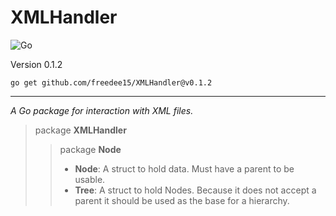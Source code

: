 # XMLHandler

![Go](https://github.com/freedee15/XMLHandler/workflows/Go/badge.svg)

Version 0.1.2

`go get github.com/freedee15/XMLHandler@v0.1.2`

---

_A Go package for interaction with XML files._

> package **XMLHandler**
>> package **Node**
>> - **Node**: A struct to hold data. Must have a parent to be usable.
>> - **Tree**: A struct to hold Nodes. Because it does not accept a parent it should be used as the base for a hierarchy.
